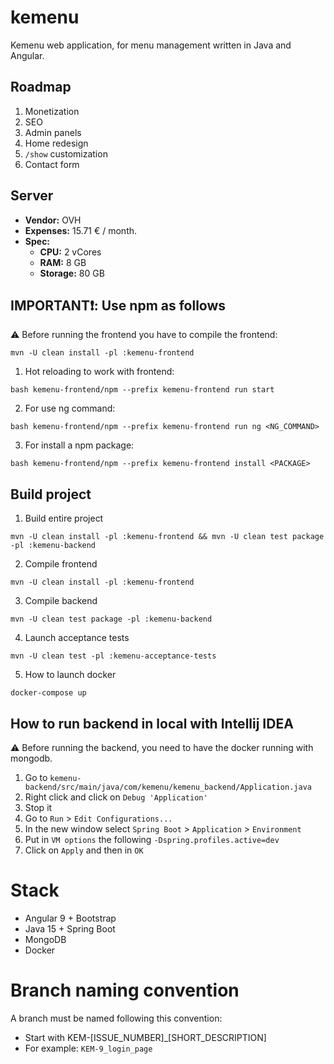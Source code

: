 # kemenu

Kemenu web application, for menu management written in Java and Angular.

## Roadmap

1. Monetization
2. SEO
3. Admin panels
4. Home redesign
5. `/show` customization
6. Contact form

## Server

* **Vendor:** OVH
* **Expenses:** 15.71 € / month.
* **Spec:**
  * **CPU:** 2 vCores
  * **RAM:** 8 GB
  * **Storage:** 80 GB

## IMPORTANT:exclamation:: Use npm as follows

:warning: Before running the frontend you have to compile the frontend:

`mvn -U clean install -pl :kemenu-frontend`

1. Hot reloading to work with frontend:

`bash kemenu-frontend/npm --prefix kemenu-frontend run start`

2. For use ng command:

`bash kemenu-frontend/npm --prefix kemenu-frontend run ng <NG_COMMAND>`

3. For install a npm package:

`bash kemenu-frontend/npm --prefix kemenu-frontend install <PACKAGE>`

## Build project

1. Build entire project

`mvn -U clean install -pl :kemenu-frontend && mvn -U clean test package -pl :kemenu-backend`

2. Compile frontend

`mvn -U clean install -pl :kemenu-frontend`

3. Compile backend

`mvn -U clean test package -pl :kemenu-backend`

4. Launch acceptance tests

`mvn -U clean test -pl :kemenu-acceptance-tests`

5. How to launch docker

`docker-compose up`

## How to run backend in local with Intellij IDEA

:warning: Before running the backend, you need to have the docker running with mongodb.

1. Go to `kemenu-backend/src/main/java/com/kemenu/kemenu_backend/Application.java`
2. Right click and click on `Debug 'Application'`
3. Stop it
4. Go to `Run` > `Edit Configurations...`
5. In the new window select `Spring Boot` > `Application` > `Environment`
6. Put in `VM options` the following `-Dspring.profiles.active=dev`
7. Click on `Apply` and then in `OK`

# Stack

* Angular 9 + Bootstrap
* Java 15 + Spring Boot
* MongoDB
* Docker

# Branch naming convention

A branch must be named following this convention:

* Start with KEM-[ISSUE_NUMBER]_[SHORT_DESCRIPTION]
* For example: `KEM-9_login_page`

